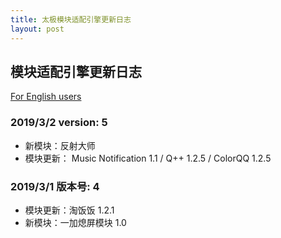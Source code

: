 ```yaml
---
title: 太极模块适配引擎更新日志
layout: post
---
```


## 模块适配引擎更新日志

[For English users](changelog)

### 2019/3/2 version: 5

- 新模块：反射大师
- 模块更新： Music Notification 1.1 / Q++ 1.2.5 / ColorQQ 1.2.5 

### 2019/3/1 版本号: 4

- 模块更新：淘饭饭 1.2.1
- 新模块：一加熄屏模块 1.0

